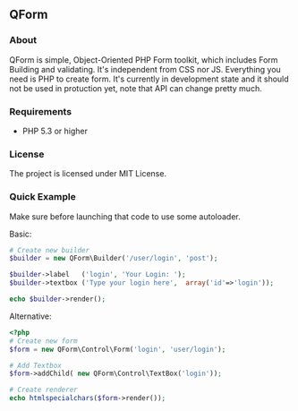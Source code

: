 ## QForm

### About

QForm is simple, Object-Oriented PHP Form toolkit, which includes Form Building and validating.
It's independent from CSS nor JS. Everything you need is PHP to create form.
It's currently in development state and it should not be used in protuction yet, note that API can change pretty much.

### Requirements

 - PHP 5.3 or higher

### License

 The project is licensed under MIT License.

### Quick Example

Make sure before launching that code to use some autoloader.

Basic:

```PHP
# Create new builder
$builder = new QForm\Builder('/user/login', 'post');

$builder->label   ('login', 'Your Login: ');
$builder->textbox ('Type your login here',  array('id'=>'login'));

echo $builder->render();
```

Alternative:

```PHP
<?php
# Create new form
$form = new QForm\Control\Form('login', 'user/login');

# Add Textbox
$form->addChild( new QForm\Control\TextBox('login'));

# Create renderer
echo htmlspecialchars($form->render());
```
